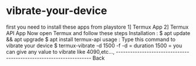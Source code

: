 # vibrate-your-device
first you need to install these apps from playstore  1] Termux App  2] Termux API App  Now open Termux and follow these steps  Installation :  $ apt update &amp;&amp; apt upgrade  $ apt install termux-api  usage :  Type this command to vibrate your device  $ termux-vibrate -d 1500 -f  -d = duration  1500 = you can give any value to vibrate like 4090,etc..., ------------------------------------------------------------------- Back
